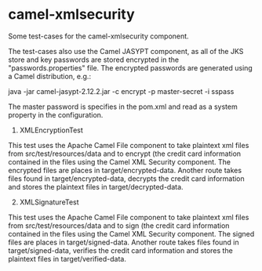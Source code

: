 camel-xmlsecurity
===========

Some test-cases for the camel-xmlsecurity component.

The test-cases also use the Camel JASYPT component, as all of the JKS store
and key passwords are stored encrypted in the "passwords.properties" file. The
encrypted passwords are generated using a Camel distribution, e.g.:

java -jar camel-jasypt-2.12.2.jar -c encrypt -p master-secret -i sspass

The master password is specifies in the pom.xml and read as a system property
in the configuration.

1) XMLEncryptionTest

This test uses the Apache Camel File component to take plaintext xml files from
src/test/resources/data and to encrypt (the credit card information contained
in the files using the Camel XML Security component. The encrypted files are
places in target/encrypted-data. Another route takes files found in
target/encrypted-data, decrypts the credit card information and stores the
plaintext files in target/decrypted-data.

2) XMLSignatureTest

This test uses the Apache Camel File component to take plaintext xml files from
src/test/resources/data and to sign (the credit card information contained
in the files using the Camel XML Security component. The signed files are
places in target/signed-data. Another route takes files found in
target/signed-data, verifies the credit card information and stores the
plaintext files in target/verified-data.

